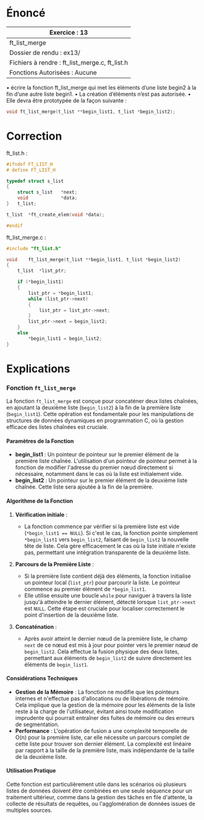 # Énoncé

| Exercice : 13                                  |
| ---------------------------------------------- |
| ft_list_merge                                  |
| Dossier de rendu : ex13/                       |
| Fichiers à rendre : ft_list_merge.c, ft_list.h |
| Fonctions Autorisées : Aucune                  |
• écrire la fonction ft_list_merge qui met les éléments d’une liste begin2 à la fin
d’une autre liste begin1.
• La création d’éléments n’est pas autorisée.
• Elle devra être prototypée de la façon suivante :
```C
void ft_list_merge(t_list **begin_list1, t_list *begin_list2);
```
# Correction
ft_list.h :
```C
#ifndef FT_LIST_H
# define FT_LIST_H

typedef struct s_list
{
	struct s_list	*next;
	void			*data;
}	t_list;

t_list	*ft_create_elem(void *data);

#endif
```

ft_list_merge.c :
```C
#include "ft_list.h"

void	ft_list_merge(t_list **begin_list1, t_list *begin_list2)
{
	t_list	*list_ptr;

	if (*begin_list1)
	{
		list_ptr = *begin_list1;
		while (list_ptr->next)
		{
			list_ptr = list_ptr->next;
		}
		list_ptr->next = begin_list2;
	}
	else
		*begin_list1 = begin_list2;
}
```
# Explications

### Fonction `ft_list_merge`

La fonction `ft_list_merge` est conçue pour concaténer deux listes chaînées, en ajoutant la deuxième liste (`begin_list2`) à la fin de la première liste (`begin_list1`). Cette opération est fondamentale pour les manipulations de structures de données dynamiques en programmation C, où la gestion efficace des listes chaînées est cruciale.

#### Paramètres de la Fonction

- **begin_list1** : Un pointeur de pointeur sur le premier élément de la première liste chaînée. L'utilisation d'un pointeur de pointeur permet à la fonction de modifier l'adresse du premier nœud directement si nécessaire, notamment dans le cas où la liste est initialement vide.
- **begin_list2** : Un pointeur sur le premier élément de la deuxième liste chaînée. Cette liste sera ajoutée à la fin de la première.

#### Algorithme de la Fonction

1. **Vérification initiale** :
   - La fonction commence par vérifier si la première liste est vide (`*begin_list1 == NULL`). Si c'est le cas, la fonction pointe simplement `*begin_list1` vers `begin_list2`, faisant de `begin_list2` la nouvelle tête de liste. Cela gère efficacement le cas où la liste initiale n'existe pas, permettant une intégration transparente de la deuxième liste.

2. **Parcours de la Première Liste** :
   - Si la première liste contient déjà des éléments, la fonction initialise un pointeur local (`list_ptr`) pour parcourir la liste. Le pointeur commence au premier élément de `*begin_list1`.
   - Elle utilise ensuite une boucle `while` pour naviguer à travers la liste jusqu'à atteindre le dernier élément, détecté lorsque `list_ptr->next` est `NULL`. Cette étape est cruciale pour localiser correctement le point d'insertion de la deuxième liste.

3. **Concaténation** :
   - Après avoir atteint le dernier nœud de la première liste, le champ `next` de ce nœud est mis à jour pour pointer vers le premier nœud de `begin_list2`. Cela effectue la fusion physique des deux listes, permettant aux éléments de `begin_list2` de suivre directement les éléments de `begin_list1`.

#### Considérations Techniques

- **Gestion de la Mémoire** : La fonction ne modifie que les pointeurs internes et n'effectue pas d'allocations ou de libérations de mémoire. Cela implique que la gestion de la mémoire pour les éléments de la liste reste à la charge de l'utilisateur, évitant ainsi toute modification imprudente qui pourrait entraîner des fuites de mémoire ou des erreurs de segmentation.
- **Performance** : L'opération de fusion a une complexité temporelle de O(n) pour la première liste, car elle nécessite un parcours complet de cette liste pour trouver son dernier élément. La complexité est linéaire par rapport à la taille de la première liste, mais indépendante de la taille de la deuxième liste.

#### Utilisation Pratique

Cette fonction est particulièrement utile dans les scénarios où plusieurs listes de données doivent être combinées en une seule séquence pour un traitement ultérieur, comme dans la gestion des tâches en file d'attente, la collecte de résultats de requêtes, ou l'agglomération de données issues de multiples sources.
